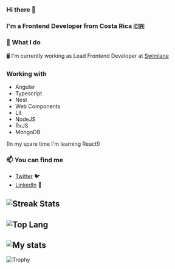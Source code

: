 ### Hi there 👋

### I'm a Frontend Developer from Costa Rica 🇨🇷

### 🔨 What I do

🖥 I'm currently working as Lead Frontend Developer at [Swimlane](https://swimlane.com)

### Working with
- Angular
- Typescript 
- Nest
- Web Components
- Lit
- NodeJS
- RxJS
- MongoDB

(In my spare time I'm learning React!)

### 📫 You can find me
- [Twitter](https://twitter.com/nel81212) 🐦
- [LinkedIn](https://www.linkedin.com/in/nelson-gutierrez-7649ab63/) 💼

![Streak Stats](https://github-readme-streak-stats.herokuapp.com/?user=nelsonGuti)
-----
![Top Lang](https://github-readme-stats.vercel.app/api/top-langs/?username=nelsonGuti&theme=cobalt)
-----
![My stats](https://github-readme-stats.vercel.app/api?username=nelsonGuti&count_private=true&show_icons=true&theme=cobalt)
-----
![Trophy](https://github-profile-trophy.vercel.app/?username=nelsonGuti)

